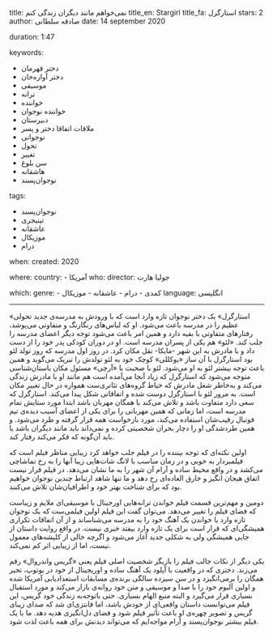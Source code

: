 
title: نمی‌خواهم مانند دیگران زندگی کنم 
title_en: Stargirl 
title_fa: استارگرل 
stars: 2
author: صادقه سلطانی
date: 14 september 2020

duration: 1:47

keywords:
  - دختر قهرمان
  - دختر آوازه‌خان
  - موسیقی
  - ترانه
  - خواننده
  - خواننده نوجوان
  - دبیرستان
  - ملاقات اتفاقا دختر و پسر 
  - نوجوانی
  - تحول
  - تغییر
  - سن بلوغ
  - هاشقانه
  - نوجوان‌پسند 

tags:
  - نوجوان‌پسند
  - تینیجری
  - عاشقانه
  - موزیکال
  - درام  

when:
  created: 2020

where:
  country:
    - آمریکا
who:
  director: جولیا هارت

which:
  genre:
    - کمدی
    - درام
    - عاشقانه
    - موزیکال
  language: انگلیسی

---

«استارگرل» یک دختر نوجوان تازه وارد است که با ورودش به مدرسه‌ی جدید تحولی عظیم را در مدرسه باعث می‌شود. او که لباس‌های رنگارنگ و متفاوتی می‌پوشد، رفتارهای متفاوتی با بقیه دارد و همین امر باعث می‌شود توجه دیگر اعضای مدرسه را جلب کند. «لئو» هم یکی از پسران مدرسه است. او در دوران کودکی پدر خود را از دست داد و با مادرش به این شهر -مایکا- نقل مکان کرد. در روز اول مدرسه که روز تولد لئو بود استارگرل با آن ساز «یوکللی» کوچک خود به لئو تولدش را تبریک می‌گوید و همین باعث توجه بیشتر لئو به او می‌شود. لئو با صحبت با «آرچی» مسئول مکان باستان‌شناسی متوجه می‌شود که استارگرل که زیاد آنجا می‌آمده است هم مانند او با مادرش زندگی می‌کند و به‌خاطر شغل مادرش که خیاط گروه‌های تئاتری‌ست همواره در حال تغییر مکان است. به مرور لئو با استارگرل دوست شده و اتفاقاتی شکل پیدا می‌کند. استارگرل که سعی دارد متفاوت باشد و تلاش می‌کند با همگان مهربان باشد ابتدا مورد ستایش تمام مدرسه است، اما زمانی که همین مهربانی را برای یکی از اعضای آسیب دیده‌ی تیم فوتبال رقیب‌شان استفاده می‌کند، مورد بازخواست همه قرار گرفته و طرد می‌شود. و همین طردشدگی او را دچار بحران شخصیتی کرده و نمی‌داند باید مانند دیگران باشد یا باید آن‌گونه که فکر می‌کند رفتار کند.

اولین نکته‌ای که توجه بیننده را در فیلم جلب خواهد کرد زیبایی مناظر فیلم است که فیلمبردار به خوبی و در زمان مناسب با لانگ شات‌هایی زیبا آنها را به رخ تماشاچی می‌کشد و در واقع محیط ساده و آرام آن شهر را به ما نشان می‌دهد. در فیلم قرار نیست اتفاق هیجان انگیز و خارق العاده‌ای رخ دهد و ما تنها شاهد ارتباط چندین نوجوان خواهیم بود که برای شناخت بهتر خود و اطرافیان‌شان تلاش می‌کنند. 

دومین و مهم‌ترین قسمت فیلم خواندن ترانه‌هایی اورجینال با موسیقی‌ای ملایم و زیباست که فضای فیلم را تغییر می‌دهد. می‌توان گفت این فیلم اولین فیلمی‌ست که یک نوجوان تازه وارد با خواندن یک آهنگ خود را به مدرسه می‌شناساند و از آن اتفاقات تکراری همیشگی‌ای که قرار است برای یک تازه وارد بیفتد خبری نیست. در واقع روایت داستان از جایی همیشگی ولی به شکلی جدید آغاز می‌شود و اگرچه خالی از کلیشه‌های معمول نیست، اما از زیبایی اثر کم نمی‌کند.

یکی دیگر از نکات جالب فیلم را بازیگر شخصیت اصلی فیلم یعنی «گریس واندروال» رقم می‌زند. دختری که در واقعیت با آپلود یک آهنگ ساده و اوریجینال از خود در یوتوپ، تحیر همگان را برمی‌انگیزد و در سن سیزده سالگی برنده‌ی مسابقات استعدادیابی آمریکا شده و اولین آلبوم خود را با صدا و موسیقی و متن خود روانه‌ی بازار می‌کند و مورد استقبال بسیاری قرار می‌گیرد‌ و البته منبع الهام بسیاری. حتی باتوجه‌به زندگی خود گریس، این فیلم می‌توانست داستان واقعی‌ای از خودش باشد، اما فانتزی‌ای شد که صدای زیبای گریس و تصویر چهره‌ی او باعث تأثیر فیلم شود و فضای‌ دل‌انگیزی هدیه دهد. ما با یک فیلم بیشتر نوجوان‌پسند و آرام مواجه‌ایم که می‌تواند دیدنش برای همه باعث لذت‌ شود.